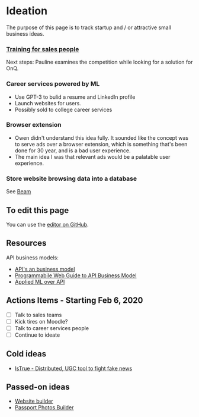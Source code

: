 # Ideation
The purpose of this page is to track startup and / or attractive small business ideas.

### [Training for sales people](/corporate-training.md)
Next steps: Pauline examines the competition while looking for a solution for OnQ.

### Career services powered by ML
- Use GPT-3 to bulid a resume and LinkedIn profile
- Launch websites for users.
- Possibly sold to college career services

### Browser extension
- Owen didn't understand this idea fully. It sounded like the concept was to serve ads over a browser extension, which is something that's been done for 30 year, and is a bad user experience.
- The main idea I was that relevant ads would be a palatable user experience.
### Store website browsing data into a database
See [Beam](https://techcrunch.com/2021/02/03/beam-raises-9-5-million-to-build-a-web-browser-that-collects-ideas/)

## To edit this page
You can use the [editor on GitHub](https://github.com/owenbrown/ideation/edit/gh-pages/index.md).

## Resources
API business models:
- [API's an business model](https://medium.com/@ama.thanu/what-are-the-different-api-business-models-9709ae45f416)
- [Programmabile Web Guide to API Business Model](https://www.programmableweb.com/sites/default/files/2020_Guide_to_API_Business_Models.pdf)
- [Applied ML over API](https://madewithml.com/courses/applied-ml/api/)

## Actions Items - Starting Feb 6, 2020
- [ ] Talk to sales teams
- [ ] Kick tires on Moodle?
- [ ] Talk to career services people
- [ ] Continue to ideate

## Cold ideas
- [IsTrue - Distributed, UGC tool to fight fake news](https://owenbrown.github.io/istrue/)

## Passed-on ideas
- [Website builder](./website-builder)
- [Passport Photos Builder](./passport-photo)
